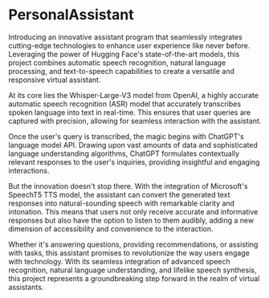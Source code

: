# PersonalAssistant

Introducing an innovative assistant program that seamlessly integrates cutting-edge technologies to enhance user experience like never before. Leveraging the power of Hugging Face's state-of-the-art models, this project combines automatic speech recognition, natural language processing, and text-to-speech capabilities to create a versatile and responsive virtual assistant.

At its core lies the Whisper-Large-V3 model from OpenAI, a highly accurate automatic speech recognition (ASR) model that accurately transcribes spoken language into text in real-time. This ensures that user queries are captured with precision, allowing for seamless interaction with the assistant.

Once the user's query is transcribed, the magic begins with ChatGPT's language model API. Drawing upon vast amounts of data and sophisticated language understanding algorithms, ChatGPT formulates contextually relevant responses to the user's inquiries, providing insightful and engaging interactions.

But the innovation doesn't stop there. With the integration of Microsoft's SpeechT5 TTS model, the assistant can convert the generated text responses into natural-sounding speech with remarkable clarity and intonation. This means that users not only receive accurate and informative responses but also have the option to listen to them audibly, adding a new dimension of accessibility and convenience to the interaction.

Whether it's answering questions, providing recommendations, or assisting with tasks, this assistant promises to revolutionize the way users engage with technology. With its seamless integration of advanced speech recognition, natural language understanding, and lifelike speech synthesis, this project represents a groundbreaking step forward in the realm of virtual assistants.
